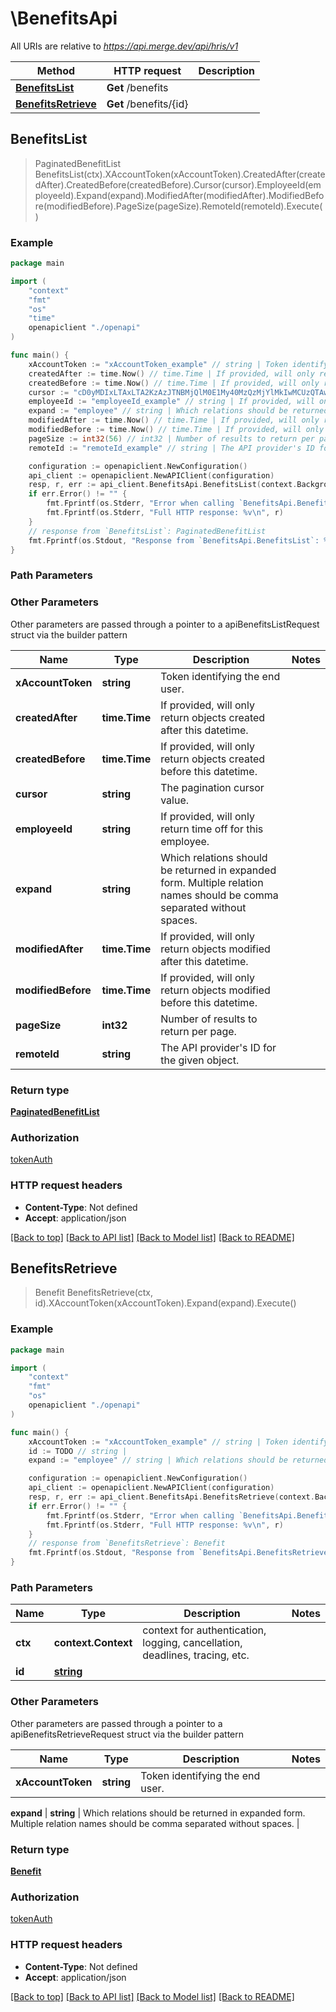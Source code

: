 # \BenefitsApi

All URIs are relative to *https://api.merge.dev/api/hris/v1*

Method | HTTP request | Description
------------- | ------------- | -------------
[**BenefitsList**](BenefitsApi.md#BenefitsList) | **Get** /benefits | 
[**BenefitsRetrieve**](BenefitsApi.md#BenefitsRetrieve) | **Get** /benefits/{id} | 



## BenefitsList

> PaginatedBenefitList BenefitsList(ctx).XAccountToken(xAccountToken).CreatedAfter(createdAfter).CreatedBefore(createdBefore).Cursor(cursor).EmployeeId(employeeId).Expand(expand).ModifiedAfter(modifiedAfter).ModifiedBefore(modifiedBefore).PageSize(pageSize).RemoteId(remoteId).Execute()





### Example

```go
package main

import (
    "context"
    "fmt"
    "os"
    "time"
    openapiclient "./openapi"
)

func main() {
    xAccountToken := "xAccountToken_example" // string | Token identifying the end user.
    createdAfter := time.Now() // time.Time | If provided, will only return objects created after this datetime. (optional)
    createdBefore := time.Now() // time.Time | If provided, will only return objects created before this datetime. (optional)
    cursor := "cD0yMDIxLTAxLTA2KzAzJTNBMjQlM0E1My40MzQzMjYlMkIwMCUzQTAw" // string | The pagination cursor value. (optional)
    employeeId := "employeeId_example" // string | If provided, will only return time off for this employee. (optional)
    expand := "employee" // string | Which relations should be returned in expanded form. Multiple relation names should be comma separated without spaces. (optional)
    modifiedAfter := time.Now() // time.Time | If provided, will only return objects modified after this datetime. (optional)
    modifiedBefore := time.Now() // time.Time | If provided, will only return objects modified before this datetime. (optional)
    pageSize := int32(56) // int32 | Number of results to return per page. (optional)
    remoteId := "remoteId_example" // string | The API provider's ID for the given object. (optional)

    configuration := openapiclient.NewConfiguration()
    api_client := openapiclient.NewAPIClient(configuration)
    resp, r, err := api_client.BenefitsApi.BenefitsList(context.Background()).XAccountToken(xAccountToken).CreatedAfter(createdAfter).CreatedBefore(createdBefore).Cursor(cursor).EmployeeId(employeeId).Expand(expand).ModifiedAfter(modifiedAfter).ModifiedBefore(modifiedBefore).PageSize(pageSize).RemoteId(remoteId).Execute()
    if err.Error() != "" {
        fmt.Fprintf(os.Stderr, "Error when calling `BenefitsApi.BenefitsList``: %v\n", err)
        fmt.Fprintf(os.Stderr, "Full HTTP response: %v\n", r)
    }
    // response from `BenefitsList`: PaginatedBenefitList
    fmt.Fprintf(os.Stdout, "Response from `BenefitsApi.BenefitsList`: %v\n", resp)
}
```

### Path Parameters



### Other Parameters

Other parameters are passed through a pointer to a apiBenefitsListRequest struct via the builder pattern


Name | Type | Description  | Notes
------------- | ------------- | ------------- | -------------
 **xAccountToken** | **string** | Token identifying the end user. | 
 **createdAfter** | **time.Time** | If provided, will only return objects created after this datetime. | 
 **createdBefore** | **time.Time** | If provided, will only return objects created before this datetime. | 
 **cursor** | **string** | The pagination cursor value. | 
 **employeeId** | **string** | If provided, will only return time off for this employee. | 
 **expand** | **string** | Which relations should be returned in expanded form. Multiple relation names should be comma separated without spaces. | 
 **modifiedAfter** | **time.Time** | If provided, will only return objects modified after this datetime. | 
 **modifiedBefore** | **time.Time** | If provided, will only return objects modified before this datetime. | 
 **pageSize** | **int32** | Number of results to return per page. | 
 **remoteId** | **string** | The API provider&#39;s ID for the given object. | 

### Return type

[**PaginatedBenefitList**](PaginatedBenefitList.md)

### Authorization

[tokenAuth](../README.md#tokenAuth)

### HTTP request headers

- **Content-Type**: Not defined
- **Accept**: application/json

[[Back to top]](#) [[Back to API list]](../README.md#documentation-for-api-endpoints)
[[Back to Model list]](../README.md#documentation-for-models)
[[Back to README]](../README.md)


## BenefitsRetrieve

> Benefit BenefitsRetrieve(ctx, id).XAccountToken(xAccountToken).Expand(expand).Execute()





### Example

```go
package main

import (
    "context"
    "fmt"
    "os"
    openapiclient "./openapi"
)

func main() {
    xAccountToken := "xAccountToken_example" // string | Token identifying the end user.
    id := TODO // string | 
    expand := "employee" // string | Which relations should be returned in expanded form. Multiple relation names should be comma separated without spaces. (optional)

    configuration := openapiclient.NewConfiguration()
    api_client := openapiclient.NewAPIClient(configuration)
    resp, r, err := api_client.BenefitsApi.BenefitsRetrieve(context.Background(), id).XAccountToken(xAccountToken).Expand(expand).Execute()
    if err.Error() != "" {
        fmt.Fprintf(os.Stderr, "Error when calling `BenefitsApi.BenefitsRetrieve``: %v\n", err)
        fmt.Fprintf(os.Stderr, "Full HTTP response: %v\n", r)
    }
    // response from `BenefitsRetrieve`: Benefit
    fmt.Fprintf(os.Stdout, "Response from `BenefitsApi.BenefitsRetrieve`: %v\n", resp)
}
```

### Path Parameters


Name | Type | Description  | Notes
------------- | ------------- | ------------- | -------------
**ctx** | **context.Context** | context for authentication, logging, cancellation, deadlines, tracing, etc.
**id** | [**string**](.md) |  | 

### Other Parameters

Other parameters are passed through a pointer to a apiBenefitsRetrieveRequest struct via the builder pattern


Name | Type | Description  | Notes
------------- | ------------- | ------------- | -------------
 **xAccountToken** | **string** | Token identifying the end user. | 

 **expand** | **string** | Which relations should be returned in expanded form. Multiple relation names should be comma separated without spaces. | 

### Return type

[**Benefit**](Benefit.md)

### Authorization

[tokenAuth](../README.md#tokenAuth)

### HTTP request headers

- **Content-Type**: Not defined
- **Accept**: application/json

[[Back to top]](#) [[Back to API list]](../README.md#documentation-for-api-endpoints)
[[Back to Model list]](../README.md#documentation-for-models)
[[Back to README]](../README.md)

